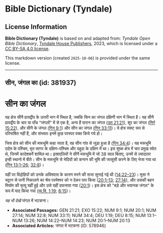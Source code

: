 # Bible Dictionary (Tyndale)

## License Information

**Bible Dictionary (Tyndale)** is based on and adapted from: _Tyndale Open Bible Dictionary_, [Tyndale House Publishers](https://tyndaleopenresources.com/), 2023, which is licensed under a [CC BY-SA 4.0 license](https://creativecommons.org/licenses/by-sa/4.0/legalcode.en).

This markdown version (created `2025-10-06`) is provided under the same license.



--------------------------------

## सीन, जंगल का (id: 381937)

सीन का जंगल
===========

यह क्षेत्र सीनै प्रायद्वीप के उत्तरी भाग में स्थित है, जबकि सिन का जंगल दक्षिणी भाग में स्थित है। यह सीनै प्रायद्वीप के चार या पाँच “जंगलों” में से एक है, अन्य हैं पारान का जंगल ([उत 21:21](https://ref.ly/Gen21:21)), शूर का जंगल ([निर्ग 15:22](https://ref.ly/Exod15:22)), और सीनै के जंगल ([गिन 9:1](https://ref.ly/Num9:1)) और सीन का जंगल ([गिन 33:11](https://ref.ly/Num33:11))। ये क्षेत्र स्पष्ट रूप से परिभाषित नहीं हैं, और संभवतः इनमें कुछ परस्पर वक्त किये गये हो।

जिस क्षेत्र को सीन की मरूभूमि कहा जाता है, वह सीन गांव से जुड़ा हुआ है ([गिन 34:4](https://ref.ly/Num34:4))। यह मरूभूमि एदोम के पश्चिम, मृत सागर के दक्षिण\-पश्चिम और यहूदा के दक्षिण में था। इस शुष्क क्षेत्र में चार प्रमुख स्रोत थे, जिनमें कादेशबर्ने शामिल था। इस्राएलियों ने सीनै मरूभूमि में जो 38 साल बिताए, उनमें से ज़्यादातर इन्ही स्थानो में बीते। सीन के मरूभूमि से भेदियों को कनान की भूमि की जासूसी करने के लिए भेजा गया था ([गिन 13:1–26](https://ref.ly/Num13:1-Num13:26); [32:8](https://ref.ly/Num32:8))।

यहीं पर विद्रोहियों को उनके अविश्वास के कारण मरने की सजा सुनाई गई थी ([14:22–23](https://ref.ly/Num14:22-Num14:23))। मूसा ने चट्टान से पानी निकालने का श्रेय परमेश्वर को न देकर पाप किया ([20:1–13](https://ref.ly/Num20:1-Num20:13); [27:14](https://ref.ly/Num27:14)), और उसकी बहन मिर्याम की मृत्यु यहीं हुई और उसे यहीं दफनाया गया ([20:1](https://ref.ly/Num20:1))। इस क्षेत्र को "बड़े और भयानक जंगल" के रूप में याद किया गया ([व्य.वि. 1:19](https://ref.ly/Deut1:19); [8:15](https://ref.ly/Deut8:15))।

*यह भी देखें*  जंगल में भटकना।

* **Associated Passages:** GEN 21:21; EXO 15:22; NUM 9:1; NUM 20:1; NUM 27:14; NUM 32:8; NUM 33:11; NUM 34:4; DEU 1:19; DEU 8:15; NUM 13:1–NUM 13:26; NUM 14:22–NUM 14:23; NUM 20:1–NUM 20:13
* **Associated Articles:** जंगल में भटकना (ID: 578946)

